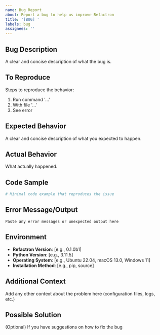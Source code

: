 ```yaml
---
name: Bug Report
about: Report a bug to help us improve Refactron
title: '[BUG] '
labels: bug
assignees: ''
---
```


## Bug Description
A clear and concise description of what the bug is.

## To Reproduce
Steps to reproduce the behavior:
1. Run command '...'
2. With file '...'
3. See error

## Expected Behavior
A clear and concise description of what you expected to happen.

## Actual Behavior
What actually happened.

## Code Sample
```python
# Minimal code example that reproduces the issue
```

## Error Message/Output
```
Paste any error messages or unexpected output here
```

## Environment
- **Refactron Version**: [e.g., 0.1.0b1]
- **Python Version**: [e.g., 3.11.5]
- **Operating System**: [e.g., Ubuntu 22.04, macOS 13.0, Windows 11]
- **Installation Method**: [e.g., pip, source]

## Additional Context
Add any other context about the problem here (configuration files, logs, etc.)

## Possible Solution
(Optional) If you have suggestions on how to fix the bug

